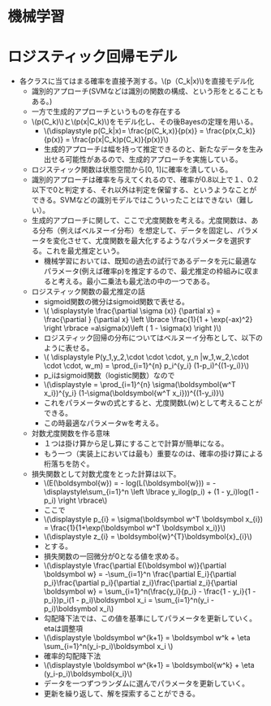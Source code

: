 <script type="text/x-mathjax-config">MathJax.Hub.Config({tex2jax:{inlineMath:[['\$','\$'],['\\(','\\)']],processEscapes:true},CommonHTML: {matchFontHeight:false}});</script>
<script type="text/javascript" async src="https://cdnjs.cloudflare.com/ajax/libs/mathjax/2.7.1/MathJax.js?config=TeX-MML-AM_CHTML"></script>


機械学習
============

# ロジスティック回帰モデル

- 各クラスに当てはまる確率を直接予測する。\\\(p（C_k\|x)\\\)を直接モデル化
  - 識別的アプローチ(SVMなどは識別の関数の構成、という形をとることもある。)
  - 一方で生成的アプローチというものを存在する
  - \\\(p(C_k)\\\)と\\\(p(x\|C_k)\\\)をモデル化し、その後Bayesの定理を用いる。
    - \\\(\displaystyle p(C_k\|x)= \frac{p(C_k,x)}{p(x)} = \frac{p(x,C_k)}{p(x)} = \frac{p(x\|C_k)p(C_k)}{p(x)}\\\) 
    - 生成的アプローチは幅を持って推定できるのと、新たなデータを生み出せる可能性があるので、生成的アプローチを実施している。
  - ロジスティック関数は状態空間から[0, 1]に確率を潰している。
  - 識別的アプローチは確率を与えてくれるので、確率が0.8以上で１、0.2以下で0と判定する、それ以外は判定を保留する、というようなことができる。SVMなどの識別モデルではこういったことはできない（難しい）。
  - 生成的アプローチに関して、ここで尤度関数を考える。尤度関数は、ある分布（例えばベルヌーイ分布）を想定して、データを固定し、パラメータを変化させて、尤度関数を最大化するようなパラメータを選択する。これを最尤推定という。
    - 機械学習においては、既知の過去の試行であるデータを元に最適なパラメータ(例えば確率p)を推定するので、最尤推定の枠組みに収まると考える。最小二乗法も最尤法の中の一つである。
  - ロジスティック関数の最尤推定の話
    - sigmoid関数の微分はsigmoid関数で表せる。
    - \\\( \displaystyle \frac{\partial \sigma (x)} {\partial x} = \frac{\partial } {\partial x} \left \lbrace \frac{1}{1 + \exp(-ax)^2} \right \rbrace =a\sigma(x)\left ( 1 - \sigma(x) \right )\\\)
    - ロジスティック回帰の分布についてはベルヌーイ分布として、以下のように表せる。
    - \\\( \displaystyle P(y_1,y_2,\cdot \cdot \cdot, y_n \|w_1,w_2,\cdot \cdot \cdot, w_m) = \prod_{i=1}^{n} p_i^{y_i} (1-p_i)^{(1-y_i)}\\\)
    - p_iはsigmoid関数（logistic関数）なので
    - \\\(\displaystyle = \prod_{i=1}^{n} \sigma(\boldsymbol{w^T x_i})^{y_i} (1-\sigma(\boldsymbol{w^T x_i}))^{(1-y_i)}\\\)
    - これをパラメータwの式とすると、尤度関数L(w)として考えることができる。
    - この時最適なパラメータwを考える。
  - 対数尤度関数を作る意味
    - １つは掛け算から足し算にすることで計算が簡単になる。
    - もう一つ（実装上においては最も）重要なのは、確率の掛け算による桁落ちを防ぐ。
  - 損失関数として対数尤度をとった計算は以下。
    - \\\(E(\boldsymbol{w}) = - log(L(\boldsymbol{w})) = - \displaystyle\sum_{i=1}^n \left \lbrace y_ilog(p_i) + (1 - y_i)log(1 - p_i) \right \rbrace\\\)
    - ここで
    - \\\(\displaystyle p_{i} = \sigma(\boldsymbol w^T \boldsymbol x_{i}) = \frac{1}{1+\exp(\boldsymbol w^T \boldsymbol x_i)}\\\)
    - \\\(\displaystyle z_{i} = \boldsymbol{w}^{T}\boldsymbol{x}_{i}\\\)
    - とする。
    - 損失関数の一回微分が0となる値を求める。
    - \\\(\displaystyle \frac{\partial E(\boldsymbol w)}{\partial \boldsymbol w} = -\sum_{i=1}^n \frac{\partial E_i}{\partial p_i}\frac{\partial p_i}{\partial z_i}\frac{\partial z_i}{\partial \boldsymbol w} = \sum_{i=1}^n(\frac{y_i}{p_i} - \frac{1 - y_i}{1 - p_i})p_i(1 - p_i)\boldsymbol x_i = \sum_{i=1}^n(y_i - p_i)\boldsymbol x_i\\\)
    - 勾配降下法では、この値を基準にしてパラメータを更新していく。etaは調整項
    - \\\(\displaystyle \boldsymbol w^{k+1} = \boldsymbol w^k + \eta \sum_{i=1}^n(y_i-p_i)\boldsymbol x_i \\\)
    - 確率的勾配降下法
    - \\\(\displaystyle \boldsymbol w^{k+1} = \boldsymbol{w^k} + \eta (y_i-p_i)\boldsymbol{x_i}\\\)
    - データを一つずつランダムに選んでパラメータを更新していく。
    - 更新を繰り返して、解を探索することができる。

